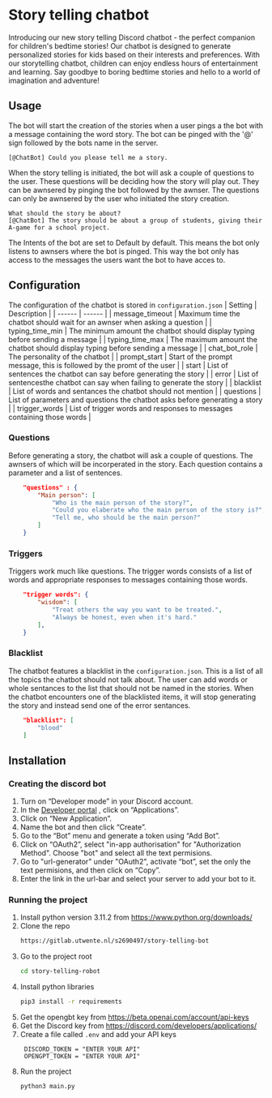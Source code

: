 # Story telling chatbot
Introducing our new story telling Discord chatbot - the perfect companion for children's bedtime stories! Our chatbot is designed to generate personalized stories for kids based on their interests and preferences.
With our storytelling chatbot, children can enjoy endless hours of entertainment and learning. Say goodbye to boring bedtime stories and hello to a world of imagination and adventure!

## Usage
The bot will start the creation of the stories when a user pings a the bot with a message containing the word story. The bot can be pinged with the '@' sign followed by the bots name in the server.
```
[@ChatBot] Could you please tell me a story.
```
When the story telling is initiated, the bot will ask a couple of questions to the user. These questions will be deciding how the story will play out. They can be awnsered by pinging the bot followed by the awnser. The questions can only be awnsered by the user who initiated the story creation. 
```
What should the story be about?
[@ChatBot] The story should be about a group of students, giving their A-game for a school project.
```
The Intents of the bot are set to Default by default. This means the bot only listens to awnsers where the bot is pinged. This way the bot only has access to the messages the users want the bot to have acces to.

## Configuration
The configuration of the chatbot is stored in `configuration.json`
| Setting | Description |
| ------ | ------ |
| message_timeout | Maximum time the chatbot should wait  for an awnser when asking a question |
| typing_time_min | The minimum amount the chatbot should display typing before sending a message |
| typing_time_max | The maximum amount the chatbot should display typing before sending a message |
| chat_bot_role | The personality of the chatbot |
| prompt_start | Start of the prompt message, this is followed by the promt of the user |
| start | List of sentences the chatbot can say before generating the story |
| error | List of sentencesthe chatbot can say when failing to generate the story |
| blacklist | List of words and sentances the chatbot should not mention |
| questions | List of parameters and questions the chatbot asks before generating a story |
| trigger_words | List of trigger words and responses to messages containing those words |

### Questions
Before generating a story, the chatbot will ask a couple of questions. The awnsers of which will be incorperated in the story. Each question contains a parameter and a list of sentences. 
```json
    "questions" : {
        "Main person": [
            "Who is the main person of the story?",
            "Could you elaberate who the main person of the story is?",
            "Tell me, who should be the main person?"
        ]
    }
```
### Triggers
Triggers work much like questions. The trigger words consists of a list of words and appropriate responses to messages containing those words.
```json
    "trigger words": {
        "wisdom": [
            "Treat others the way you want to be treated.",
            "Always be honest, even when it's hard."
        ],
    }
```

### Blacklist
The chatbot features a blacklist in the `configuration.json`. This is a list of all the topics the chatbot should not talk about. The user can add words or whole sentances to the list that should not be named in the stories. When the chatbot encounters one of the blacklisted items, it will stop generating the story and instead send one of the error sentances.
```json
    "blacklist": [
        "blood"
    ]
```

## Installation
### Creating the discord bot
1. Turn on “Developer mode” in your Discord account.
3. In the [Developer portal](https://discord.com/developers/applications) , click on “Applications”. 
4. Click on “New Application”.
5. Name the bot and then click “Create”.
6. Go to the “Bot” menu and generate a token using “Add Bot”.
7. Click on “OAuth2”, select "in-app authorisation" for "Authorization Method". Choose "bot" and select all the text permisions.
8. Go to "url-generator" under "OAuth2", activate “bot”, set the only the text permisions, and then click on “Copy”.
8. Enter the link in the url-bar and select your server to add your bot to it.

### Running the project
1. Install python version 3.11.2 from https://www.python.org/downloads/
2. Clone the repo
   ```sh
   https://gitlab.utwente.nl/s2690497/story-telling-bot
   ```
3. Go to the project root
    ```sh
   cd story-telling-robot
   ```
4. Install python libraries
   ```sh
   pip3 install -r requirements
   ```
5. Get the opengbt key from https://beta.openai.com/account/api-keys
6. Get the Discord key from https://discord.com/developers/applications/
7. Create a file called `.env` and add your API keys
   ```env
    DISCORD_TOKEN = "ENTER YOUR API"
    OPENGPT_TOKEN = "ENTER YOUR API"
   ```
8. Run the project
    ```sh
    python3 main.py
    ```
